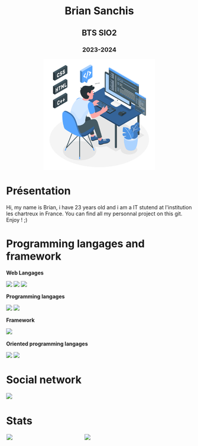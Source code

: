 <div  align="center">
  <h1>Brian Sanchis</h1>
  <h2>BTS SIO2</h2>
  <h3>2023-2024</h3>
  
  <picture>
    <source media="(max-width: 767px)" srcset="">
    <img align="center" alt="" src="programming.svg" width=300px>
  </picture>
</div>

# Présentation

Hi, my name is Brian, i have 23 years old and i am a IT stutend at l'institution les chartreux in France. You can find all my personnal project on this git. Enjoy ! ;)

# Programming langages and framework

**Web Langages**

<img src ="https://img.shields.io/badge/Html5-E34F26?style=for-the-badge&logo=Html5&logoColor=white"> </img><img src ="https://img.shields.io/badge/Css3-1572B6?style=for-the-badge&logo=Css3&logoColor=white"></img> <img src ="https://img.shields.io/badge/JavaScript-F7DF1E?style=for-the-badge&logo=JavaScript&logoColor=black"></img>

**Programming langages**

<img src ="https://img.shields.io/badge/Python-3776AB?style=for-the-badge&logo=Python&logoColor=white"></img> <img src ="https://img.shields.io/badge/Php-777BB4?style=for-the-badge&logo=Php&logoColor=white"></img>

**Framework**

<img src ="https://img.shields.io/badge/Laravel-FF2D20?style=for-the-badge&logo=Laravel&logoColor=white"></img>

**Oriented programming langages**

<img src ="https://img.shields.io/badge/Csharp-A100FF?style=for-the-badge&logo=Csharp&logoColor=white"></img> <img src ="https://img.shields.io/badge/Java-FF6A00?style=for-the-badge&logo=java15&logo-color=EE4C2C"></img>

# Social network

<a href="https://www.linkedin.com/in/sanchis-brian-641201206/">
  <img src ="https://img.shields.io/badge/linkedin-0A66C2?style=for-the-badge&logo=linkedin&logo-color=EE4C2C"></img>
</a>

# Stats

<div align="center" style="display: flex; justify-content: space-around;">
  <img width="41.7%" src='https://github-readme-stats.vercel.app/api/top-langs/?username=BrianSanchis&layout=compact&langs_count=8&bg_color=0d1117&text_color=E5E7EB'/>
  <img width="57.7%" src='https://github-readme-stats.vercel.app/api?username=BrianSanchis&count_private=true&bg_color=0d1117&text_color=E5E7EB'/>
</div>
